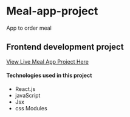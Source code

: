 # Meal-app-project
App to order meal

## Frontend development project 
[View Live Meal App Project Here](https://jas-sin82.github.io/meal-app-project)

#### Technologies used in this project 
* React.js
* javaScript
* Jsx
* css Modules

